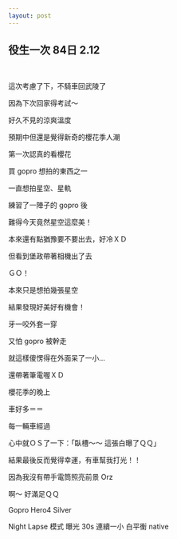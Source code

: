 ```yaml
---
layout: post
---
```


役生一次 84日 2.12
---

<br>

這次考慮了下，不騎車回武陵了

因為下次回家得考試～



好久不見的涼爽溫度

預期中但還是覺得新奇的櫻花季人潮

第一次認真的看櫻花




買 gopro 想拍的東西之一

一直想拍星空、星軌

練習了一陣子的 gopro 後

難得今天竟然星空這麼美！

本來還有點猶豫要不要出去，好冷ＸＤ

但看到堡政帶著相機出了去

ＧＯ！

本來只是想拍幾張星空

結果發現好美好有機會！

牙一咬外套一穿

又怕 gopro 被幹走

就這樣傻愣得在外面呆了一小...

還帶著筆電喔ＸＤ



櫻花季的晚上

車好多＝＝

每一輛車經過

心中就ＯＳ了一下：「臥槽～～ 這張白曝了ＱＱ」


結果最後反而覺得幸運，有車幫我打光！！

因為我沒有帶手電筒照亮前景 Orz


啊～ 好滿足ＱＱ

Gopro Hero4 Silver

Night Lapse 模式 曝光 30s 連續一小 白平衡 native


<br>
